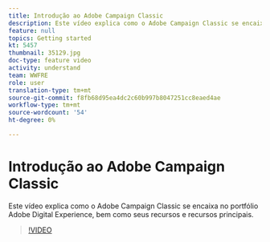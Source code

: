 ```yaml
---
title: Introdução ao Adobe Campaign Classic
description: Este vídeo explica como o Adobe Campaign Classic se encaixa no portfólio Adobe Digital Experience, bem como seus recursos e recursos principais.
feature: null
topics: Getting started
kt: 5457
thumbnail: 35129.jpg
doc-type: feature video
activity: understand
team: WWFRE
role: user
translation-type: tm+mt
source-git-commit: f8fb68d95ea4dc2c60b997b8047251cc8eaed4ae
workflow-type: tm+mt
source-wordcount: '54'
ht-degree: 0%

---
```



# Introdução ao Adobe Campaign Classic

Este vídeo explica como o Adobe Campaign Classic se encaixa no portfólio Adobe Digital Experience, bem como seus recursos e recursos principais.

>[!VIDEO](https://video.tv.adobe.com/v/35129?quality=12)
